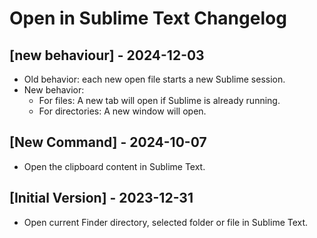 # Open in Sublime Text Changelog

## [new behaviour] - 2024-12-03
- Old behavior: each new open file starts a new Sublime session.  
- New behavior:  
   - For files: A new tab will open if Sublime is already running.  
   - For directories: A new window will open.

## [New Command] - 2024-10-07

- Open the clipboard content in Sublime Text.

## [Initial Version] - 2023-12-31

- Open current Finder directory, selected folder or file in Sublime Text.
